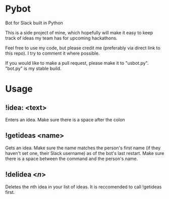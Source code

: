 # Pybot
Bot for Slack built in Python

This is a side project of mine, which hopefully will make it easy to keep track of ideas my team has for upcoming hackathons.

Feel free to use my code, but please credit me (preferably via direct link to this repo). I try to comment it where possible.

If you would like to make a pull request, please make it to "usbot.py". "bot.py" is my stable build.

# Usage

## !idea: \<text\>

Enters an idea. Make sure there is a space after the colon


## !getideas \<name\>

Gets an idea. Make sure the name matches the person's first name (if they haven't set one, their Slack username) as of the bot's last restart.
Make sure there is a space between the command and the person's name.


## !delidea \<*n*\>

Deletes the *n*th idea in your list of ideas. It is reccomended to call !getideas first.

